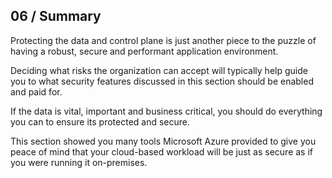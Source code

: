 ## 06 / Summary

Protecting the data and control plane is just another piece to the puzzle of having a robust, secure and performant application environment.

Deciding what risks the organization can accept will typically help guide you to what security features discussed in this section should be enabled and paid for.

If the data is vital, important and business critical, you should do everything you can to ensure its protected and secure.

This section showed you many tools Microsoft Azure provided to give you peace of mind that your cloud-based workload will be just as secure as if you were running it on-premises.
